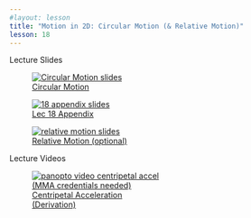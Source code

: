 ```yaml
---
#layout: lesson
title: "Motion in 2D: Circular Motion (& Relative Motion)"
lesson: 18
---
```


<div class="heading3"> Lecture Slides </div>

<div class="thumb_container">

  <a href="https://drive.google.com/file/d/14_6frbIWvannFmdu59o-fo9nCTJqg0pd/view" target="_blank">
    <figure class="thumblink">
      <img class="thumblink-img" src="{{site.baseurl}}/images/thumbs/L18.png" alt="Circular Motion slides" >
      <figcaption class="thumblink-caption"> Circular Motion </figcaption>
    </figure>
  </a>

  <a href="https://drive.google.com/file/d/1TyFKQMxI844QIABA-0cc7xqPHM1NHrBk/view" target="_blank">
    <figure class="thumblink">
      <img class="thumblink-img" src="{{site.baseurl}}/images/thumbs/L18b.png" alt="18 appendix slides" >
      <figcaption class="thumblink-caption"> Lec 18 Appendix </figcaption>
    </figure>
  </a>

  <a href="https://drive.google.com/file/d/1q5spAuxpcKkJdZ93DnLX3ZLxV_QDoMa8/view" target="_blank">
    <figure class="thumblink">
      <img class="thumblink-img" src="{{site.baseurl}}/images/thumbs/L18c.png" alt="relative motion slides" >
      <figcaption class="thumblink-caption"> Relative Motion (optional) </figcaption>
    </figure>
  </a>

</div>


<div class="heading3">
  Lecture Videos
</div>

<div class="thumb_container">

  <a href="https://mma.hosted.panopto.com/Panopto/Pages/Viewer.aspx?id=e11bf593-b7f3-4394-9344-aba4001629b8" target="_blank">
    <figure class="thumblink">
      <img class="thumblink-img"
    src="{{site.baseurl}}/images/thumbs/panopto_thumb.png"
    alt="panopto video centripetal accel" >
      <figcaption class="thumblink-caption" style="width: 180px;">
     (MMA credentials needed) Centripetal Acceleration (Derivation) </figcaption>
    </figure>
  </a>

</div>
